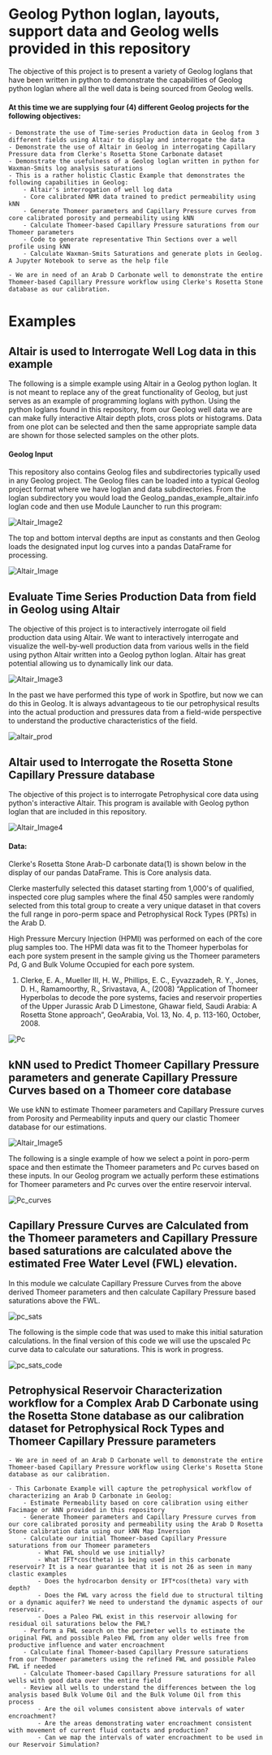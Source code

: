 # Geolog Python loglan, layouts, support data and Geolog wells provided in this repository
The objective of this project is to present a variety of Geolog loglans that have been written in python to demonstrate the capabilities of Geolog python loglan where all the well data is being sourced from Geolog wells. 


#### At this time we are supplying four (4) different Geolog projects for the following objectives:
	- Demonstrate the use of Time-series Production data in Geolog from 3 different fields using Altair to display and interrogate the data
	- Demonstrate the use of Altair in Geolog in interrogating Capillary Pressure data from Clerke's Rosetta Stone Carbonate dataset
	- Demonstrate the usefulness of a Geolog loglan written in python for Waxman-Smits log analysis saturations
	- This is a rather holistic Clastic Example that demonstrates the following capabilities in Geolog:
		- Altair's interrogation of well log data
		- Core calibrated NMR data trained to predict permeability using kNN
		- Generate Thomeer parameters and Capillary Pressure curves from core calibrated porosity and permeability using kNN
		- Calculate Thomeer-based Capillary Pressure saturations from our Thomeer parameters
		- Code to generate representative Thin Sections over a well profile using kNN
		- Calculate Waxman-Smits Saturations and generate plots in Geolog. A Jupyter Notebook to serve as the help file 

	- We are in need of an Arab D Carbonate well to demonstrate the entire Thomeer-based Capillary Pressure workflow using Clerke's Rosetta Stone database as our calibration. 



# Examples
## Altair is used to Interrogate Well Log data in this example

The following is a simple example using Altair in a Geolog python loglan. It is not meant to replace any of the great functionality of Geolog, but just serves as an example of programming loglans with python. Using the python loglans found in this repository, from our Geolog well data we are can make fully interactive Altair depth plots, cross plots or histograms. Data from one plot can be selected and then the same appropriate sample data are shown for those selected samples on the other plots. 

#### Geolog Input
This repository also contains Geolog files and subdirectories typically used in any Geolog project. The Geolog files can be loaded into a typical Geolog project format where we have loglan and data subdirectories. From the loglan subdirectory you would load the Geolog_pandas_example_altair.info loglan code and then use Module Launcher to run this program:

![Altair_Image2](Geolog_python_loglan.png)

The top and bottom interval depths are input as constants and then Geolog loads the designated input log curves into a pandas DataFrame for processing.

![Altair_Image](log_analysis_geolog20_ver2.gif)





## Evaluate Time Series Production Data from field in Geolog using Altair
The objective of this project is to interactively interrogate oil field production data using Altair. We want to interactively interrogate and visualize the well-by-well production data from various wells in the field using python Altair written into a Geolog python loglan. Altair has great potential allowing us to dynamically link our data. 

![Altair_Image3](geolog_production.png)

In the past we have performed this type of work in Spotfire, but now we can do this in Geolog. It is always advantageous to tie our petrophysical results into the actual production and pressures data from a field-wide perspective to understand the productive characteristics of the field. 

![altair_prod](Volve_production.gif)






## Altair used to Interrogate the Rosetta Stone Capillary Pressure database
The objective of this project is to interrogate Petrophysical core data using python's interactive Altair. This program is available with Geolog python loglan that are included in this repository. 

![Altair_Image4](pc.png)

#### Data:
Clerke's Rosetta Stone Arab-D carbonate data(1) is shown below in the display of our pandas DataFrame. This is Core analysis data. 

Clerke masterfully selected this dataset starting from 1,000's of qualified, inspected core plug samples where the final 450 samples were randomly selected from this total group to create a very unique dataset in that covers the full range in poro-perm space and Petrophysical Rock Types (PRTs) in the Arab D. 

High Pressure Mercury Injection (HPMI) was performed on each of the core plug samples too. The HPMI data was fit to the Thomeer hyperbolas for each pore system present in the sample giving us the Thomeer parameters Pd, G and Bulk Volume Occupied for each pore system.


1) Clerke, E. A., Mueller III, H. W., Phillips, E. C., Eyvazzadeh, R. Y., Jones, D. H., Ramamoorthy, R., Srivastava, A., (2008) “Application of Thomeer Hyperbolas to decode the pore systems, facies and reservoir properties of the Upper Jurassic Arab D Limestone, Ghawar field, Saudi Arabia: A Rosetta Stone approach”, GeoArabia, Vol. 13, No. 4, p. 113-160, October, 2008. 


![Pc](geolog_altair_thomeer.gif)





## kNN used to Predict Thomeer Capillary Pressure parameters and generate Capillary Pressure Curves based on a Thomeer core database
We use kNN to estimate Thomeer parameters and Capillary Pressure curves from Porosity and Permeability inputs and query our clastic Thomeer database for our estimations.

![Altair_Image5](thomeer.png)

The following is a single example of how we select a point in poro-perm space and then estimate the Thomeer parameters and Pc curves based on these inputs. In our Geolog program we actually perform these estimations for Thomeer parameters and Pc curves over the entire reservoir interval.

![Pc_curves](kNN_estimated_Pc_RosettaStone.gif)



## Capillary Pressure Curves are Calculated from the Thomeer parameters and Capillary Pressure based saturations are calculated above the estimated Free Water Level (FWL) elevation. 
In this module we calculate Capillary Pressure Curves from the above derived Thomeer parameters and then calculate Capillary Pressure based saturations above the FWL.

![pc_sats](pc_sats.png)

The following is the simple code that was used to make this initial saturation calculations. In the final version of this code we will use the upscaled Pc curve data to calculate our saturations. This is work in progress. 

![pc_sats_code](pc_sats_code.png)


## Petrophysical Reservoir Characterization workflow for a Complex Arab D Carbonate using the Rosetta Stone database as our calibration dataset for Petrophysical Rock Types and Thomeer Capillary Pressure parameters


	- We are in need of an Arab D Carbonate well to demonstrate the entire Thomeer-based Capillary Pressure workflow using Clerke's Rosetta Stone database as our calibration. 

	- This Carbonate Example will capture the petrophysical workflow of characterizing an Arab D Carbonate in Geolog:
		- Estimate Permeability based on core calibration using either Facimage or kNN provided in this repository
		- Generate Thomeer parameters and Capillary Pressure curves from our core calibrated porosity and permeability using the Arab D Rosetta Stone calibration data using our kNN Map Inversion
		- Calculate our initial Thomeer-based Capillary Pressure saturations from our Thomeer parameters
			- What FWL should we use initially?
			- What IFT*cos(theta) is being used in this carbonate reservoir? It is a near guarantee that it is not 26 as seen in many clastic examples
			- Does the hydrocarbon density or IFT*cos(theta) vary with depth?
			- Does the FWL vary across the field due to structural tilting or a dynamic aquifer? We need to understand the dynamic aspects of our reservoir.
			- Does a Paleo FWL exist in this reservoir allowing for residual oil saturations below the FWL? 
		- Perform a FWL search on the perimeter wells to estimate the original FWL and possible Paleo FWL from any older wells free from productive influence and water encroachment
		- Calculate final Thomeer-based Capillary Pressure saturations from our Thomeer parameters using the refined FWL and possible Paleo FWL if needed
		- Calculate Thomeer-based Capillary Pressure saturations for all wells with good data over the entire field
		- Review all wells to understand the differences between the log analysis based Bulk Volume Oil and the Bulk Volume Oil from this process
			- Are the oil volumes consistent above intervals of water encroachment?
			- Are the areas demonstrating water encroachment consistent with movement of current fluid contacts and production?
			- Can we map the intervals of water encroachment to be used in our Reservoir Simulation? 
		
